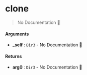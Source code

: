 # clone

> No Documentation 🚧

#### Arguments

- **\_self** : `Dir3` \- No Documentation 🚧

#### Returns

- **arg0** : `Dir3` \- No Documentation 🚧